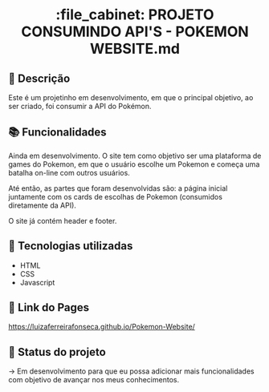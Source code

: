 <h1 align="center">:file_cabinet: PROJETO CONSUMINDO API'S - POKEMON WEBSITE.md</h1>

## :memo: Descrição
Este é um projetinho em desenvolvimento, em que o principal objetivo, ao ser criado, foi consumir a API do Pokémon. 

## :books: Funcionalidades

Ainda em desenvolvimento.
O site tem como objetivo ser uma plataforma de games do Pokemon, em que o usuário escolhe um Pokemon e começa uma batalha on-line com outros usuários. 

Até então, as partes que foram desenvolvidas são: a página inicial juntamente com os cards de escolhas de Pokemon (consumidos diretamente da API). 

O site já contém header e footer. 

## :wrench: Tecnologias utilizadas
* HTML
* CSS
* Javascript 

## :rocket: Link do Pages

https://luizaferreirafonseca.github.io/Pokemon-Website/

## :dart: Status do projeto

-> Em desenvolvimento para que eu possa adicionar mais funcionalidades com objetivo de avançar nos meus conhecimentos.

